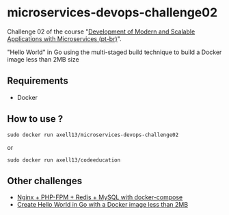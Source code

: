 # microservices-devops-challenge02

Challenge 02 of the course "[Development of Modern and Scalable Applications with Microservices (pt-br)](https://drive.google.com/file/d/1JXXmYhfi-Sk0zwiEbBIEswDC6AFeyBlD/view?usp=sharing)".

"Hello World" in Go using the multi-staged build technique to build a Docker image less than 2MB size

## Requirements

- Docker

## How to use ?

`sudo docker run axell13/microservices-devops-challenge02`

or

`sudo docker run axell13/codeeducation`

## Other challenges

- [Nginx + PHP-FPM + Redis + MySQL with docker-compose](https://github.com/axell-brendow/microservices-devops-challenge01)
- [Create Hello World in Go with a Docker image less than 2MB](https://github.com/axell-brendow/microservices-devops-challenge02)
